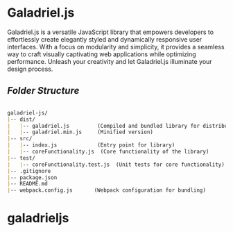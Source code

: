 # Galadriel.js

Galadriel.js is a versatile JavaScript library that empowers developers to effortlessly create elegantly styled and dynamically responsive user interfaces. With a focus on modularity and simplicity, it provides a seamless way to craft visually captivating web applications while optimizing performance. Unleash your creativity and let Galadriel.js illuminate your design process.


## *Folder Structure*

```markdown

galadriel-js/
|-- dist/
|   |-- galadriel.js         (Compiled and bundled library for distribution)
|   |-- galadriel.min.js     (Minified version)
|-- src/
|   |-- index.js             (Entry point for library)
|   |-- coreFunctionality.js  (Core functionality of the library)
|-- test/
|   |-- coreFunctionality.test.js  (Unit tests for core functionality)
|-- .gitignore
|-- package.json
|-- README.md
|-- webpack.config.js       (Webpack configuration for bundling)
```

# galadrieljs
